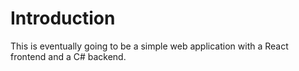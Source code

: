 # Introduction
This is eventually going to be a simple web application with a React frontend and a C# backend.